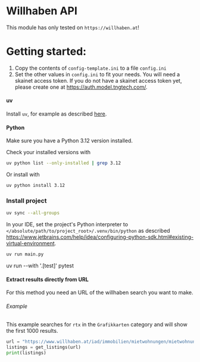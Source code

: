 # Willhaben API
This module has only tested on `https://willhaben.at`!

# Getting started:

1. Copy the contents of `config-template.ini` to a file `config.ini`
2. Set the other values in `config.ini` to fit your needs. You will need a skainet access token. If you do not have a skainet access token yet, please create one at https://auth.model.tngtech.com/.

#### uv

Install `uv`, for example as described [here](https://docs.astral.sh/uv/getting-started/installation/).

#### Python

Make sure you have a Python 3.12 version installed.

Check your installed versions with

```sh
uv python list --only-installed | grep 3.12
```

Or install with

```sh
uv python install 3.12
```

### Install project

```sh
uv sync --all-groups
```

In your IDE, set the project's Python interpreter to `</absolute/path/to/project_root>/.venv/bin/python` as described https://www.jetbrains.com/help/idea/configuring-python-sdk.html#existing-virtual-environment.

```sh
uv run main.py
```

uv run --with '.[test]' pytest

#### Extract results directly from URL
For this method you need an URL of the willhaben search you want to make. 

###### Example
This example searches for `rtx` in the `Grafikkarten` category and will show the first 1000 results.
```python
url = "https://www.willhaben.at/iad/immobilien/mietwohnungen/mietwohnung-angebote?sort=1&rows=30"
listings = get_listings(url)
print(listings)
```